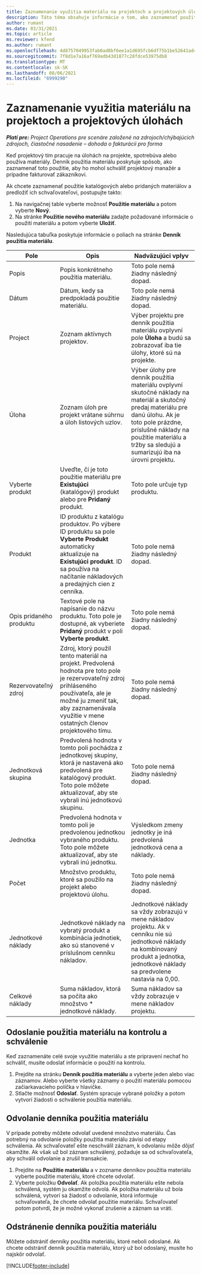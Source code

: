 ```yaml
---
title: Zaznamenanie využitia materiálu na projektoch a projektových úlohách
description: Táto téma obsahuje informácie o tom, ako zaznamenať použitie materiálu v projektoch a projektových úlohách.
author: rumant
ms.date: 03/31/2021
ms.topic: article
ms.reviewer: kfend
ms.author: rumant
ms.openlocfilehash: 4d8757049953fab0ad8bf6ee1a1d695fcb6df75b1be52641ad4af3b3137d7a0a
ms.sourcegitcommit: 7f8d1e7a16af769adb43d1877c28fdce53975db8
ms.translationtype: MT
ms.contentlocale: sk-SK
ms.lasthandoff: 08/06/2021
ms.locfileid: "6999290"
---
```

# <a name="record-material-usage-on-projects-and-project-tasks"></a>Zaznamenanie využitia materiálu na projektoch a projektových úlohách

_**Platí pre:** Project Operations pre scenáre založené na zdrojoch/chýbajúcich zdrojoch, čiastočné nasadenie – dohoda o fakturácii pro forma_

Keď projektový tím pracuje na úlohách na projekte, spotrebúva alebo používa materiály. Denník použitia materiálu poskytuje spôsob, ako zaznamenať toto použitie, aby ho mohol schváliť projektový manažér a prípadne fakturovať zákazníkovi. 

Ak chcete zaznamenať použitie katalógových alebo pridaných materiálov a predložiť ich schvaľovateľovi, postupujte takto: 

1. Na navigačnej table vyberte možnosť **Použitie materiálu** a potom vyberte **Nový**.
2. Na stránke **Použitie nového materiálu** zadajte požadované informácie o použití materiálu a potom vyberte **Uložiť**.

Nasledujúca tabuľka poskytuje informácie o poliach na stránke **Denník použitia materiálu**. 

| **Pole** | **Opis** | **Nadväzujúci vplyv** |
| --- | --- | --- |
| Popis | Popis konkrétneho použitia materiálu. | Toto pole nemá žiadny následný dopad. |
| Dátum | Dátum, kedy sa predpokladá použitie materiálu. | Toto pole nemá žiadny následný dopad. |
| Project | Zoznam aktívnych projektov. | Výber projektu pre denník použitia materiálu ovplyvní pole **Úloha** a budú sa zobrazovať iba tie úlohy, ktoré sú na projekte. |
| Úloha | Zoznam úloh pre projekt vrátane súhrnu a úloh listových uzlov. | Výber úlohy pre denník použitia materiálu ovplyvní skutočné náklady na materiál a skutočný predaj materiálu pre danú úlohu. Ak je toto pole prázdne, príslušné náklady na použitie materiálu a tržby sa sledujú a sumarizujú iba na úrovni projektu. |
| Vyberte produkt | Uveďte, či je toto použitie materiálu pre **Existujúci** (katalógový) produkt alebo pre **Pridaný** produkt. | Toto pole určuje typ produktu. |
| Produkt | ID produktu z katalógu produktov. Po výbere ID produktu sa pole **Vyberte Produkt** automaticky aktualizuje na **Existujúci produkt**. ID sa používa na načítanie nákladových a predajných cien z cenníka. | Toto pole nemá žiadny následný dopad. |
| Opis pridaného produktu | Textové pole na napísanie do názvu produktu. Toto pole je dostupné, ak vyberiete **Pridaný** produkt v poli **Vyberte produkt**.| Toto pole nemá žiadny následný dopad. |
| Rezervovateľný zdroj| Zdroj, ktorý použil tento materiál na projekt. Predvolená hodnota pre toto pole je rezervovateľný zdroj prihláseného používateľa, ale je možné ju zmeniť tak, aby zaznamenávala využitie v mene ostatných členov projektového tímu. | Toto pole nemá žiadny následný dopad. |
| Jednotková skupina | Predvolená hodnota v tomto poli pochádza z jednotkovej skupiny, ktorá je nastavená ako predvolená pre katalógový produkt. Toto pole môžete aktualizovať, aby ste vybrali inú jednotkovú skupinu. | Toto pole nemá žiadny následný dopad. |
| Jednotka | Predvolená hodnota v tomto poli je predvolenou jednotkou vybraného produktu. Toto pole môžete aktualizovať, aby ste vybrali inú jednotku. | Výsledkom zmeny jednotky je iná predvolená jednotková cena a náklady. |
| Počet | Množstvo produktu, ktoré sa použilo na projekt alebo projektovú úlohu. | Toto pole nemá žiadny následný dopad. |
| Jednotkové náklady | Jednotkové náklady na vybratý produkt a kombinácia jednotiek, ako sú stanovené v príslušnom cenníku nákladov. | Jednotkové náklady sa vždy zobrazujú v mene nákladov projektu. Ak v cenníku nie sú jednotkové náklady na kombinovaný produkt a jednotka, jednotkové náklady sa predvolene nastavia na 0,00. |
| Celkové náklady | Suma nákladov, ktorá sa počíta ako množstvo \* jednotkové náklady.| Suma nákladov sa vždy zobrazuje v mene nákladov projektu. |


## <a name="submit-material-usage-for-review-and-approval"></a>Odoslanie použitia materiálu na kontrolu a schválenie 
Keď zaznamenáte celé svoje využitie materiálu a ste pripravení nechať ho schváliť, musíte odoslať informácie o použití na kontrolu.

1. Prejdite na stránku **Denník použitia materiálu** a vyberte jeden alebo viac záznamov. Alebo vyberte všetky záznamy o použití materiálu pomocou začiarkavacieho políčka v hlavičke.
2. Stlačte možnosť **Odoslať**. Systém spracuje vybrané položky a potom vytvorí žiadosti o schválenie použitia materiálu.

## <a name="recall-a-material-usage-log"></a>Odvolanie denníka použitia materiálu

V prípade potreby môžete odvolať uvedené množstvo materiálu. Čas potrebný na odvolanie položky použitia materiálu závisí od etapy schválenia.  Ak schvaľovateľ ešte neschválil záznam, k odvolaniu môže dôjsť okamžite. Ak však už bol záznam schválený, požaduje sa od schvaľovateľa, aby schválil odvolanie a zrušil transakcie.

1. Prejdite na **Použitie materiálu** a v zozname denníkov použitia materiálu vyberte použitie materiálu, ktoré chcete odvolať.
2. Vyberte položku **Odvolať**. Ak položka použitia materiálu ešte nebola schválená, systém ju okamžite odvolá. Ak položka materiálu už bola schválená, vytvorí sa žiadosť o odvolanie, ktorá informuje schvaľovateľa, že chcete odvolať použitie materiálu. Schvaľovateľ potom potvrdí, že je možné vykonať zrušenie a záznam sa vráti.

## <a name="delete-a-material-usage-log"></a>Odstránenie denníka použitia materiálu

Môžete odstrániť denníky použitia materiálu, ktoré neboli odoslané. Ak chcete odstrániť denník použitia materiálu, ktorý už bol odoslaný, musíte ho najskôr odvolať.



[!INCLUDE[footer-include](../includes/footer-banner.md)]
